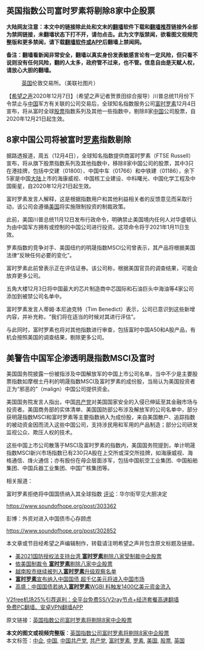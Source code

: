  <h2>英国指数公司富时罗素将剔除8家中企股票</h2> <p class="notice"><b>大陆网友注意：本文中的链接除此处和文末的<a href="https://github.com/bannedbook/fanqiang" >翻墙</a>软件下载和<a href="https://github.com/killgcd/justmysocks/blob/master/README.md">翻墙推荐</a>链接外全部为禁网链接，未翻墙状态下打不开，请勿点击。此为文字版禁闻，欲看图文视频完整版和更多禁闻，请下载<a href="https://github.com/bannedbook/fanqiang">翻墙软件或APP</a>后翻墙上禁闻网。</p><p>备注：翻墙看新闻非常安全，翻墙以真实身份发表敏感言论有一定风险，但只看不说则没有任何风险，翻的人太多，政府管不过来，也不管。信息自由是天赋人权，请放心大胆的翻墙。</b></p>  <div class="entry"> <figure><figcaption><a href="https://www.bannedbook.org/bnews/tag/%e8%8b%b1%e5%9b%bd/" class="st_tag internal_tag" rel="tag" title="标签 英国 下的日志">英国</a>伦敦交易所。（美联社图片）</figcaption></figure> <p>【<span class='wp_keywordlink_affiliate'><a href="https://www.soundofhope.org" title="希望之声" target="_blank">希望之声</a></span>2020年12月7日】（希望之声记者贺景田综合报导）川普总统11月份下令禁止与<span class='wp_keywordlink_affiliate'><a href="https://www.bannedbook.org/" title="中国" target="_blank">中国</a></span>军方有关联的公司交易后，全球知名指数服务公司<a href="https://www.bannedbook.org/bnews/tag/%E5%AF%8C%E6%97%B6%E7%BD%97%E7%B4%A0/" class="st_tag internal_tag" rel="tag" title="标签 富时罗素 下的日志">富时罗素</a>12月4日宣布，将从富时全球<a href="https://www.bannedbook.org/bnews/tag/%e8%82%a1%e7%a5%a8/" class="st_tag internal_tag" rel="tag" title="标签 股票 下的日志">股票</a>指数系列及其他一些指数中，剔除8家<a href="https://www.bannedbook.org/bnews/tag/%E4%B8%AD%E5%9B%BD/" class="st_tag internal_tag" rel="tag" title="标签 中国 下的日志">中国</a>公司股票，自2020年12月21日起生效。</p> <h2><strong>8家中国公司将被富时<a href="https://www.bannedbook.org/bnews/tag/%E7%BD%97%E7%B4%A0/" class="st_tag internal_tag" rel="tag" title="标签 罗素 下的日志">罗素</a>指数剔除</strong></h2> <p>据路透报道，周五（12月4日），全球知名指数提供商富时罗素（FTSE Russell）宣布，将从旗下股票指数系列及其他指数中，移除8家中国公司的股票，其中3只在港挂牌，包括中交建（01800）、中国中车（01766）和中铁建（01186），余下5家是中国<span class='wp_keywordlink_affiliate'><a href="https://www.bannedbook.org/" title="大陆" target="_blank">大陆</a></span>上市的海康威视、中国核工业建设、中科曙光、中国化学工程及中国衞星，自2020年12月21日起生效。</p> <p>富时罗素发言人解释，这是根据指数用户和其他利益相关者的反馈意见而采取行动，该公司会遵循<a href="https://www.bannedbook.org/bnews/tag/%e7%be%8e%e5%9b%bd/" class="st_tag internal_tag" rel="tag" title="标签 美国 下的日志">美国</a>将实施限制投资的制裁政策。</p> <p>此前，美国川普总统11月12日发布行政命令，明确禁止美国境内任何人对华盛顿认为由中国军方拥有或控制的中国公司进行投资。这项命令将于2021年1月11日生效。</p>  <p>罗素指数的竞争对手、美国纽约的明晟指数MSCI公司曾表示，其产品将根据美国法律“反映任何必要的变化”。</p> <p>富时罗素此前曾表示正在评估证券。该公司称，根据美国官员的调查结果，可能会放弃更多公司。</p> <p>五角大楼12月3日将中国最大的芯片制造商中芯国际和石油巨头中海油等4家公司添加到被禁公司名单中。</p> <p>富时罗素发言人蒂姆·本尼迪克特（Tim Benedict）表示，公司已意识到这些新增内容，并补充称，“我们将在适当的时候对其进行评估”。</p>  <p>与此同时，富时罗素也将对其他指数进行审查，包括富时中国A50和A股产品，有机会按照美国的调查结果，剔除更多公司。</p> <h2><strong>美警告中国军企渗透明晟指数MSCI及富时</strong></h2> <p>美国国务院披露一份被指涉及中国解放军的中国上市公司名单，当中不少是主要股票指数如摩根士丹利的明晟指数MSCI及富时罗素的成份股，当局认为美国投资者正为“邪恶的”（malign）中国公司提供资金。</p> <p>美国国务院发言人指出，中国<a href="https://www.bannedbook.org/bnews/tag/%e5%85%b1%e4%ba%a7%e5%85%9a/" class="st_tag internal_tag" rel="tag" title="标签 共产党 下的日志">共产党</a>对美国国家安全的入侵已伸延至其金融市场与投资者。美国商务部的实体清单、美国国防部公布涉及解放军的公司名单中，部分获明晟指数MSCI和富时罗素等主要指数纳入为成份股，来自美国散户、追踪指数的被动资金因而流入这些中国公司，支持涉民用和军用的产品制造；部分公司研发监视公众、欺压人权的技术。</p> <p>这些中国上市公司散落于MSCI及富时罗素的指数内，美国国务院提到，单计明晟指数MSCI新兴市场指数已有230只A股在上交所或深交所挂牌，如海康威视、海格通信、烽火通信；亦有股份在母企层面涉军，包括中国航空工业集团、中国船舶集团、中国兵器工业集团、中国广核集团等。</p>  <p>相关报道：</p> <p>富时罗素拒绝将中国国债纳入其全球指数 <span class='wp_keywordlink_affiliate'><a href="https://www.bannedbook.org/bnews/comments/" title="新闻评论" target="_blank">评论</a></span>：华尔街罕见大胆决定</p> <p><a href="https://www.soundofhope.org/post/303362">https://www.soundofhope.org/post/303362</a></p> <p>彭博：外资对进入中国债市心存顾虑</p>  <p><a href="https://www.soundofhope.org/post/302852">https://www.soundofhope.org/post/302852</a></p> <p>本文章或节目经希望之声编辑制作，转载请注明希望之声并包含原文标题及链接。</p> <ul class='op-related-articles' title='相关阅读'> <li><a href='https://www.bannedbook.org/bnews/bannedvideo/20201206/1442900.html' target='_blank'>美2021国防授权法支持台湾 <b>富时罗素</b>剔除八家受制裁中企股票</a></li> <li><a href='https://www.bannedbook.org/bnews/cbnews/20201205/1442445.html' target='_blank'>依美国制裁令 <b>富时罗素</b>剔除八家中企股票</a></li> <li><a href='https://www.bannedbook.org/bnews/baitai/20200929/1405051.html' target='_blank'>越南股市继续被列入<b>富时罗素</b>升级观察名单</a></li> <li><a href='https://www.bannedbook.org/bnews/baitai/20200925/1403014.html' target='_blank'><b>富时罗素</b>宣布纳入中国国债 超千亿美元将进入中国市场</a></li> <li><a href='https://www.bannedbook.org/bnews/baitai/20200909/1393124.html' target='_blank'>高盛：中国国债若纳入<b>富时罗素</b>WGBI 料触发1400亿美元资金流入</a></li> </ul> <p class="texttj"> <a href="https://github.com/bannedbook/fanqiang/wiki/V2ray%E6%9C%BA%E5%9C%BA" target="_blank">V2free机场25%引荐返利：全平台免费SS/V2ray节点+经济套餐高速翻墙</a><br/> <a href="https://github.com/bannedbook/fanqiang/wiki/%E7%A6%81%E9%97%BB%E7%BD%91%E5%AE%89%E5%8D%93%E7%BF%BB%E5%A2%99%E6%96%B0%E9%97%BBAPP" target="_blank">免费PC翻墙、安卓VPN翻墙APP</a></p><p>原文链接：<a class="src_link"  href="https://www.soundofhope.org/post/451213" target="_blank">英国指数公司富时罗素将剔除8家中企股票</a></p><a name='sharetosocial'></a>       <div><b>本文的图文或视频完整版</b>：<a href='https://www.bannedbook.org/bnews/comments/20201208/1443782.html'>英国指数公司富时罗素将剔除8家中企股票</a></div>  </div><!--END ENTRY--> <div class="postfooter"> <div>本文标签：<a href="https://www.bannedbook.org/bnews/tag/%E4%B8%AD%E4%BC%81/" rel="tag">中企</a>, <a href="https://www.bannedbook.org/bnews/tag/%E4%B8%AD%E5%9B%BD/" rel="tag">中国</a>, <a href="https://www.bannedbook.org/bnews/tag/%e4%b8%ad%e5%9b%bd%e5%85%b1%e4%ba%a7%e5%85%9a/" rel="tag">中国共产党</a>, <a href="https://www.bannedbook.org/bnews/tag/%e5%85%b1%e4%ba%a7%e5%85%9a/" rel="tag">共产党</a>, <a href="https://www.bannedbook.org/bnews/tag/%E5%AF%8C%E6%97%B6%E7%BD%97%E7%B4%A0/" rel="tag">富时罗素</a>, <a href="https://www.bannedbook.org/bnews/tag/%E7%BD%97%E7%B4%A0/" rel="tag">罗素</a>, <a href="https://www.bannedbook.org/bnews/tag/%e7%be%8e%e5%9b%bd/" rel="tag">美国</a>, <a href="https://www.bannedbook.org/bnews/tag/%e8%82%a1%e7%a5%a8/" rel="tag">股票</a>, <a href="https://www.bannedbook.org/bnews/tag/%e8%8b%b1%e5%9b%bd/" rel="tag">英国</a></div>  </div><!--END POSTFOOTER--> 